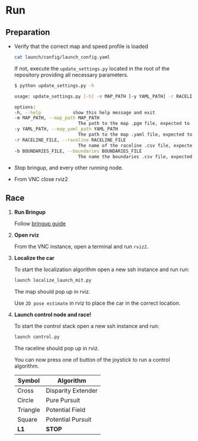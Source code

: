 # Run

## Preparation

- Verify that the correct map and speed profile is loaded

    ```bash
    cat launch/config/launch_config.yaml
    ```

    If not, execute the `update_settings.py` located in the root of the repository providing all necessary parameters.

    ```bash
    $ python update_settings.py -h

    usage: update_settings.py [-h] -m MAP_PATH [-y YAML_PATH] -r RACELINE_FILE -b BOUNDARIES_FILE

    options:
    -h, --help            show this help message and exit
    -m MAP_PATH, --map_path MAP_PATH
                            The path to the map .pgm file, expected to be within the `maps` directory of the repository
    -y YAML_PATH, --map_yaml_path YAML_PATH
                            The path to the map .yaml file, expected to be within the `maps` directory of the repository. If omitted assumed to be MAP_PATH with `.yaml` extension.
    -r RACELINE_FILE, --raceline RACELINE_FILE
                            The name of the raceline .csv file, expected to be within the `raceline/csv/TUM_raceline` directory of the repository
    -b BOUNDARIES_FILE, --boundaries BOUNDARIES_FILE
                            The name the boundaries .csv file, expected to be within the `raceline/csv/TUM_raceline` directory of the repository  
    ```

- Stop bringup, and every other running node.
- From VNC close rviz2

## Race

1. **Run Bringup**

    Follow [bringup guide](2_BRINGUP.md)

2. **Open rviz**

    From the VNC instance, open a terminal and run `rviz2`.

3. **Localize the car**

    To start the localization algorithm open a new ssh instance and run run:

    ```bash
    launch localize_launch_mit.py
    ```

    The map should pop up in rviz.

    Use `2D pose estimate` in rviz to place the car in the correct location.

4. **Launch control node and race!**

    To start the control stack open a new ssh instance and run:

    ```bash
    launch control.py
    ```

    The raceline should pop up in rviz.

    You can now press one of button of the joystick to run a control algorithm.

    | Symbol    | Algorithm            |
    |-----------|----------------------|
    | Cross     | Disparity Extender   |
    | Circle    | Pure Pursuit         |
    | Triangle  | Potential Field      |
    | Square    | Potential Pursuit    |
    | **L1**    | **STOP**             |
